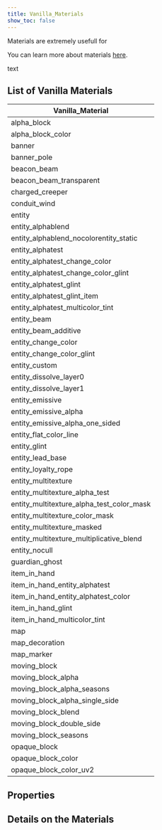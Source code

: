 ```yaml
---
title: Vanilla_Materials
show_toc: false
---
```


Materials are extremely usefull for 

You can learn more about materials [here](/visuals/materials).

text

## List of Vanilla Materials

| Vanilla_Material                          |
| ----------------------------------------- |
| alpha_block                               |  
| alpha_block_color                         |  
| banner                                    |
| banner_pole                               |
| beacon_beam                               | 
| beacon_beam_transparent                   | 
| charged_creeper                           | 
| conduit_wind                              |
| entity                                    |
| entity_alphablend                         |
| entity_alphablend_nocolorentity_static    |
| entity_alphatest                          |
| entity_alphatest_change_color             |
| entity_alphatest_change_color_glint       | 
| entity_alphatest_glint                    | 
| entity_alphatest_glint_item               | 
| entity_alphatest_multicolor_tint          | 
| entity_beam                               | 
| entity_beam_additive                      | 
| entity_change_color                       | 
| entity_change_color_glint                 | 
| entity_custom                             | 
| entity_dissolve_layer0                    | 
| entity_dissolve_layer1                    | 
| entity_emissive                           | 
| entity_emissive_alpha                     | 
| entity_emissive_alpha_one_sided           | 
| entity_flat_color_line                    | 
| entity_glint                              | 
| entity_lead_base                          | 
| entity_loyalty_rope                       | 
| entity_multitexture                       | 
| entity_multitexture_alpha_test            | 
| entity_multitexture_alpha_test_color_mask | 
| entity_multitexture_color_mask            | 
| entity_multitexture_masked                | 
| entity_multitexture_multiplicative_blend  | 
| entity_nocull                             | 
| guardian_ghost                            | 
| item_in_hand                              | 
| item_in_hand_entity_alphatest             | 
| item_in_hand_entity_alphatest_color       | 
| item_in_hand_glint                        | 
| item_in_hand_multicolor_tint              | 
| map                                       |
| map_decoration                            | 
| map_marker                                | 
| moving_block                              | 
| moving_block_alpha                        | 
| moving_block_alpha_seasons                | 
| moving_block_alpha_single_side            | 
| moving_block_blend                        |
| moving_block_double_side                  | 
| moving_block_seasons                      | 
| opaque_block                              | 
| opaque_block_color                        |
| opaque_block_color_uv2                    |


## Properties




###




###




###




###




###




###




## Details on the Materials




###




###




###




###




###




###




###




###




###




###




###




###




###




###




###




###




###




###




###




###




###




###




###




###




###




###




###




###




###




###




###




###




###




###




###




###




###




###




###




###




###




###




###




###




###




###




###




###




###




###




###




###




###




###




###




###




###




